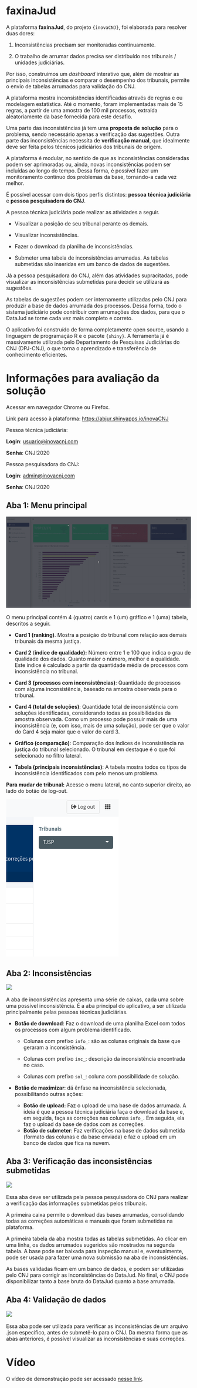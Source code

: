 # faxinaJud

A plataforma **faxinaJud**, do projeto `{inovaCNJ}`, foi elaborada para resolver duas dores:

1)  Inconsistências precisam ser monitoradas continuamente.

2)  O trabalho de arrumar dados precisa ser distribuído nos tribunais / unidades judiciárias.

Por isso, construímos um *dashboard* interativo que, além de mostrar as principais inconsistências e comparar o desempenho dos tribunais, permite o envio de tabelas arrumadas para validação do CNJ.

A plataforma mostra inconsistências identificadas através de regras e ou modelagem estatística. Até o momento, foram implementadas mais de 15 regras, a partir de uma amostra de 100 mil processos, extraída aleatoriamente da base fornecida para este desafio.

Uma parte das inconsistências já tem uma **proposta de** **solução** para o problema, sendo necessário apenas a verificação das sugestões. Outra parte das inconsistências necessita de **verificação manual**, que idealmente deve ser feita pelos técnicos judiciários dos tribunais de origem.

A plataforma é modular, no sentido de que as inconsistências consideradas podem ser aprimoradas ou, ainda, novas inconsistências podem ser incluídas ao longo do tempo. Dessa forma, é possível fazer um monitoramento contínuo dos problemas da base, tornando-a cada vez melhor.

É possível acessar com dois tipos perfis distintos: **pessoa** **técnica judiciária** e **pessoa** **pesquisadora do CNJ**.

A pessoa técnica judiciária pode realizar as atividades a seguir.

-   Visualizar a posição de seu tribunal perante os demais.

-   Visualizar inconsistências.

-   Fazer o download da planilha de inconsistências.

-   Submeter uma tabela de inconsistências arrumadas. As tabelas submetidas são inseridas em um banco de dados de sugestões.

Já a pessoa pesquisadora do CNJ, além das atividades supracitadas, pode visualizar as inconsistências submetidas para decidir se utilizará as sugestões.

As tabelas de sugestões podem ser internamente utilizadas pelo CNJ para produzir a base de dados arrumada dos processos. Dessa forma, todo o sistema judiciário pode contribuir com arrumações dos dados, para que o DataJud se torne cada vez mais completo e correto.

O aplicativo foi construído de forma completamente open source, usando a linguagem de programação R e o pacote `{shiny}`. A ferramenta já é massivamente utilizada pelo Departamento de Pesquisas Judiciárias do CNJ (DPJ-CNJ), o que torna o aprendizado e transferência de conhecimento eficientes.

# Informações para avaliação da solução

Acessar em navegador Chrome ou Firefox.

Link para acesso à plataforma: <https://abjur.shinyapps.io/inovaCNJ>

Pessoa técnica judiciária:

**Login**: [usuario\@inovacnj.com](mailto:usuario@inovacnj.com)

**Senha**: CNJ!2020

Pessoa pesquisadora do CNJ:

**Login**: [admin\@inovacnj.com](mailto:usuario@inovacnj.com)

**Senha**: CNJ!2020

## Aba 1: Menu principal

![](images/geral.gif)

O menu principal contém 4 (quatro) cards e 1 (um) gráfico e 1 (uma) tabela, descritos a seguir.

-   **Card 1 (ranking)**. Mostra a posição do tribunal com relação aos demais tribunais da mesma justiça.

-   **Card 2** (**índice de qualidade):** Número entre 1 e 100 que indica o grau de qualidade dos dados. Quanto maior o número, melhor é a qualidade. Este índice é calculado a partir da quantidade média de processos com inconsistência no tribunal.

-   **Card 3 (processos com inconsistências)**: Quantidade de processos com alguma inconsistência, baseado na amostra observada para o tribunal.

-   **Card 4 (total de soluções)**: Quantidade total de inconsistência com soluções identificadas, considerando todas as possibilidades da amostra observada. Como um processo pode possuir mais de uma inconsistência (e, com isso, mais de uma solução), pode ser que o valor do Card 4 seja maior que o valor do card 3.

-   **Gráfico (comparação)**: Comparação dos índices de inconsistência na justiça do tribunal selecionado. O tribunal em destaque é o que foi selecionado no filtro lateral.

-   **Tabela (principais inconsistências)**: A tabela mostra todos os tipos de inconsistência identificados com pelo menos um problema.

**Para mudar de tribunal:** Acesse o menu lateral, no canto superior direito, ao lado do botão de log-out.

![](images/menu_lateral.png)

## Aba 2: Inconsistências

![](images/inconsistencias.gif)

A aba de inconsistências apresenta uma série de caixas, cada uma sobre uma possível inconsistência. É a aba principal do aplicativo, a ser utilizada principalmente pelas pessoas técnicas judiciárias.

-   **Botão de download**: Faz o download de uma planilha Excel com todos os processos com algum problema identificado.

    -   Colunas com prefixo `info_`: são as colunas originais da base que geraram a inconsistência.

    -   Colunas com prefixo `inc_`: descrição da inconsistência encontrada no caso.

    -   Colunas com prefixo `sol_`: coluna com possibilidade de solução.

-   **Botão de maximizar**: dá ênfase na inconsistência selecionada, possibilitando outras ações:

    -   **Botão de upload:** Faz o upload de uma base de dados arrumada. A ideia é que a pessoa técnica judiciária faça o download da base e, em seguida, faça as correções nas colunas `info_`. Em seguida, ela faz o upload da base de dados com as correções.
    -   **Botão de submeter**: Faz verificações na base de dados submetida (formato das colunas e da base enviada) e faz o upload em um banco de dados que fica na nuvem.

## Aba 3: Verificação das inconsistências submetidas

![](images/verificador.gif)

Essa aba deve ser utilizada pela pessoa pesquisadora do CNJ para realizar a verificação das informações submetidas pelos tribunais.

A primeira caixa permite o download das bases arrumadas, consolidando todas as correções automáticas e manuais que foram submetidas na plataforma.

A primeira tabela da aba mostra todas as tabelas submetidas. Ao clicar em uma linha, os dados arrumados sugeridos são mostrados na segunda tabela. A base pode ser baixada para inspeção manual e, eventualmente, pode ser usada para fazer uma nova submissão na aba de inconsistências.

As bases validadas ficam em um banco de dados, e podem ser utilizadas pelo CNJ para corrigir as inconsistências do DataJud. No final, o CNJ pode disponibilizar tanto a base bruta do DataJud quanto a base arrumada.

## Aba 4: Validação de dados

![](images/validador_arquivos.gif)

Essa aba pode ser utilizada para verificar as inconsistências de um arquivo .json específico, antes de submetê-lo para o CNJ. Da mesma forma que as abas anteriores, é possível visualizar as inconsistências e suas correções.

# Vídeo

O vídeo de demonstração pode ser acessado [nesse link](https://youtu.be/UP3g0bb0BWM).
